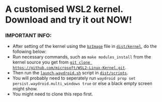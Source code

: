 # A customised WSL2 kernel. Download and try it out NOW!

### **IMPORTANT INFO:**

- After setting of the kernel using the [`bzImage`](/dist/kernel/bzImage) file in [`dist/kernel`](/dist/kernel), do the following below:
- Run necessary commands, such as `make modules_install` from the kernel source you get from [`git clone https://github.com/microsoft/WSL2-Linux-Kernel.git`](https://github.com/microsoft/WSL2-Linux-Kernel/).
- Then run the [`launch-waydroid.sh`](/dist/scripts/launch-waydroid.sh) script in [`dist/scripts`](/dist/scripts).
- You will probably need to seperately run `waydroid prop set persist.waydroid.multi_windows true` or else a black empty screen might show.
- You might need to clone this repo first.
